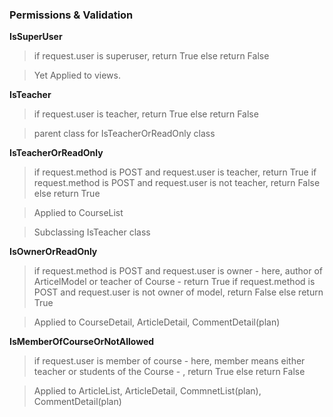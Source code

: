 ### Permissions & Validation

**IsSuperUser**

> if request.user is superuser, return True
> else return False

> Yet Applied to views.

**IsTeacher**

> if request.user is teacher, return True
> else return False

> parent class for IsTeacherOrReadOnly class

**IsTeacherOrReadOnly**

> if request.method is POST and request.user is teacher, return True
> if request.method is POST and request.user is not teacher, return False
> else return True

> Applied to CourseList

> Subclassing IsTeacher class

**IsOwnerOrReadOnly**

> if request.method is POST and request.user is owner - here, author of ArticelModel or teacher of Course - return True
> if request.method is POST and request.user is not owner of model, return False
> else return True

> Applied to CourseDetail, ArticleDetail, CommentDetail(plan)

**IsMemberOfCourseOrNotAllowed**

> if request.user is member of course - here, member means either teacher or students of the Course - , return True
> else return False

> Applied to ArticleList, ArticleDetail, CommnetList(plan), CommentDetail(plan)